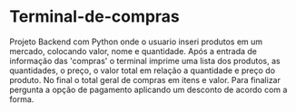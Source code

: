 # Terminal-de-compras
Projeto Backend com Python onde o usuario inseri produtos em um mercado, colocando valor, nome e quantidade. 
Após a entrada de informação das 'compras' o terminal imprime uma lista dos produtos, as quantidades, 
o preço, o valor total em relação a quantidade e preço do produto. No final o total geral de compras em itens e valor.
Para finalizar pergunta a opção de pagamento aplicando um desconto de acordo com a forma.
